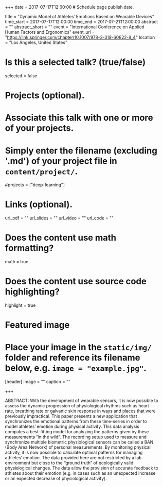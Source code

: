 +++
date = 2017-07-17T12:00:00  # Schedule page publish date.

title = "Dynamic Model of Athletes’ Emotions Based on Wearable Devices"
time_start = 2017-07-17T12:00:00
time_end = 2017-07-21T12:00:00
abstract = ""
abstract_short = ""
event = "International Conference on Applied Human Factors and Ergonomics"
event_url = "https://link.springer.com/chapter/10.1007/978-3-319-60822-8_4"
location = "Los Angeles, United States"

# Is this a selected talk? (true/false)
selected = false

# Projects (optional).
#   Associate this talk with one or more of your projects.
#   Simply enter the filename (excluding '.md') of your project file in `content/project/`.
#projects = ["deep-learning"]

# Links (optional).
url_pdf = ""
url_slides = ""
url_video = ""
url_code = ""

# Does the content use math formatting?
math = true

# Does the content use source code highlighting?
highlight = true

# Featured image
# Place your image in the `static/img/` folder and reference its filename below, e.g. `image = "example.jpg"`.
[header]
image = ""
caption = ""

+++

ABSTRACT: With the development of wearable sensors, it is now possible to assess the dynamic progression of physiological rhythms such as heart rate, breathing rate or galvanic skin response in ways and places that were previously impractical. This paper presents a new application that synchronizes the emotional patterns from these time-series in order to model athletes’ emotion during physical activity. This data analysis computes a best-fitting model for analyzing the patterns given by these measurements “in the wild”. The recording setup used to measure and synchronize multiple biometric physiological sensors can be called a BAN (Body Area Network) of personal measurements. By monitoring physical activity, it is now possible to calculate optimal patterns for managing athletes’ emotion. The data provided here are not restricted by a lab environment but close to the “ground truth” of ecologically valid physiological changes. The data allow the provision of accurate feedback to athletes about their emotion (e.g. in cases such as an unexpected increase or an expected decrease of physiological activity).

